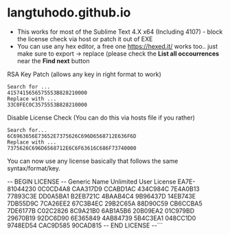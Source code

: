 # langtuhodo.github.io
- This works for most of the Sublime Text 4.X x64 (Including 4107) - block the license check via host or patch it out of EXE
- You can use any hex editor, a free one https://hexed.it/ works too.. just make sure to export -> replace (please check the <b>List all occourrences</b> near the <b>Find next</b> button

RSA Key Patch (allows any key in right format to work)

    Search for ...
    4157415656575553B828210000
    Replace with ...
    33C0FEC0C3575553B828210000

Disable License Check (You can do this via hosts file if you rather)

    Search for...
    6C6963656E73652E7375626C696D6568712E636F6D
    Replace with ...
    7375626C696D6568712E6C6F63616C686F73740000

You can now use any license basically that follows the same syntax/format/key.


-- BEGIN LICENSE --
Generic Name
Unlimited User License
EA7E-81044230
0C0CD4A8 CAA317D9 CCABD1AC 434C984C
7E4A0B13 77893C3E DD0A5BA1 B2EB721C
4BAAB4C4 9B96437D 14EB743E 7DB55D9C
7CA26EE2 67C3B4EC 29B2C65A 88D90C59
CB6CCBA5 7DE6177B C02C2826 8C9A21B0
6AB1A5B6 20B09EA2 01C979BD 29670B19
92DC6D90 6E365849 4AB84739 5B4C3EA1
048CC1D0 9748ED54 CAC9D585 90CAD815
-- END LICENSE --```
